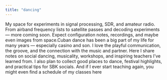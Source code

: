 ```yaml
---
title: "dancing"
---
```


My space for experiments in signal processing, SDR, and amateur radio.
From airband frequency lists to satellite passes and decoding experiments — more coming soon.
Expect configuration notes, recordings, and maybe even images from space.Cuban dance has been a big part of my life for many years — especially casino and son.
I love the playful communication, the groove, and the connection with the music and partner.
Here I share notes on social dancing, musicality, workshops, and inspiring teachers I’ve learned from.
I also plan to collect good places to dance, festival highlights, and practical tips for SBK socials.
And if I ever start teaching again, you might even find a schedule of my classes here